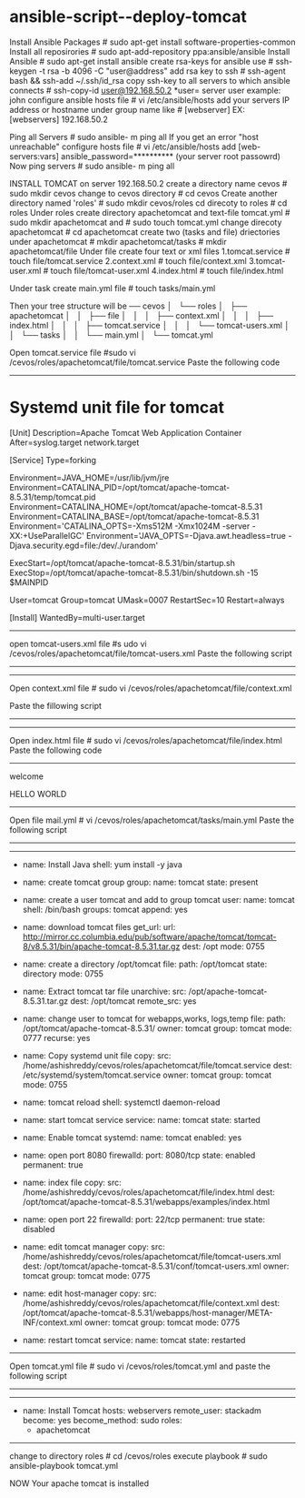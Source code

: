 # ansible-script--deploy-tomcat
Install Ansible Packages                                          # sudo apt-get install software-properties-common
Install all reposirories                                          # sudo apt-add-repository ppa:ansible/ansible
Install Ansible                                                   # sudo apt-get install ansible
create rsa-keys for ansible use                                   # ssh-keygen -t rsa -b 4096 -C "user@address"
add rsa key to ssh                                                # ssh-agent bash && ssh-add ~/.ssh/id_rsa
copy ssh-key to all servers to which ansible connects             # ssh-copy-id user@192.168.50.2     *user= server user example: john
configure ansible hosts file                                      # vi /etc/ansible/hosts
add your servers IP address or hostname under group name like     # [webserver]
                                                                     EX: [webservers]
                                                                          192.168.50.2
                                                                  
Ping all Servers                                                  # sudo ansible- m ping all
If you get an error "host unreachable"
configure hosts file                                              # vi /etc/ansible/hosts
                                                                      add  [web-servers:vars]
                                                                      ansible_password=**********  (your server root passowrd)
Now ping servers                                                   # sudo ansible- m ping all

INSTALL TOMCAT on server 192.168.50.2
create a directory name cevos                                       # sudo mkdir cevos
change to cevos directory                                           # cd cevos
Create another directory named  'roles'                             # sudo mkdir cevos/roles
cd direcoty to roles                                                # cd roles
Under roles create directory apachetomcat and text-file tomcat.yml  # sudo mkdir apachetomcat and # sudo touch tomcat.yml
change direcoty apachetomcat                                        # cd apachetomcat
create two (tasks and file) driectories under apachetomcat          # mkdir apachetomcat/tasks
                                                                    # mkdir apachetomcat/file
Under file create four text or xml files 1.tomcat.service           # touch file/tomcat.service
                                           2.context.xml            # touch file/context.xml
                                           3.tomcat-user.xml        # touch file/tomcat-user.xml
                                           4.index.html             # touch file/index.html
                                          
Under task create main.yml file                                      # touch tasks/main.yml

Then your tree structure will be
── cevos
│   └── roles
│       ├── apachetomcat
│       │   ├── file
│       │   │   ├── context.xml
│       │   │   ├── index.html
│       │   │   ├── tomcat.service
│       │   │   └── tomcat-users.xml
│       │   └── tasks
│       │       └── main.yml
│       └── tomcat.yml


Open tomcat.service file                                              #sudo vi /cevos/roles/apachetomcat/file/tomcat.service
Paste the following code
***********************************************************************************************************************
# Systemd unit file for tomcat
[Unit]
Description=Apache Tomcat Web Application Container
After=syslog.target network.target

[Service]
Type=forking

Environment=JAVA_HOME=/usr/lib/jvm/jre
Environment=CATALINA_PID=/opt/tomcat/apache-tomcat-8.5.31/temp/tomcat.pid
Environment=CATALINA_HOME=/opt/tomcat/apache-tomcat-8.5.31
Environment=CATALINA_BASE=/opt/tomcat/apache-tomcat-8.5.31
Environment='CATALINA_OPTS=-Xms512M -Xmx1024M -server -XX:+UseParallelGC'
Environment='JAVA_OPTS=-Djava.awt.headless=true -Djava.security.egd=file:/dev/./urandom'

ExecStart=/opt/tomcat/apache-tomcat-8.5.31/bin/startup.sh
ExecStop=/opt/tomcat/apache-tomcat-8.5.31/bin/shutdown.sh -15 $MAINPID

User=tomcat
Group=tomcat
UMask=0007
RestartSec=10
Restart=always

[Install]
WantedBy=multi-user.target
*****************************************************************************************************************************


open tomcat-users.xml file                                              #s udo vi /cevos/roles/apachetomcat/file/tomcat-users.xml
 Paste the following script

**************************************************************************************************************************


<tomcat-users>
    <user username="username" password="password" roles="manager-gui,admin-gui"/>
</tomcat-users>


************************************************************************************************************************************

Open context.xml file                                                   # sudo vi /cevos/roles/apachetomcat/file/context.xml

Paste the fillowing script

************************************************************************************************************************

<Context antiResourceLocking="false" privileged="true" >
  <!--<Valve className="org.apache.catalina.valves.RemoteAddrValve"
         allow="127\.\d+\.\d+\.\d+|::1|0:0:0:0:0:0:0:1" />-->
</Context>


**************************************************************************************************************************


Open index.html file                                                  # sudo vi /cevos/roles/apachetomcat/file/index.html
Paste the following code

****************************************************************************************************************

<html>
<head> welcome </head>
<p> HELLO WORLD </p>
</html>

********************************************************************************************************

Open file mail.yml                                                    # vi /cevos/roles/apachetomcat/tasks/main.yml
Paste the following script
*************************************************************************************************************************
 ---
- name: Install Java
  shell: yum install -y java

- name: create tomcat group
  group:
    name: tomcat
    state: present

- name: create a user tomcat and add to group tomcat
  user:
    name: tomcat
    shell: /bin/bash
    groups: tomcat
    append: yes

- name: download tomcat files
  get_url:
    url: http://mirror.cc.columbia.edu/pub/software/apache/tomcat/tomcat-8/v8.5.31/bin/apache-tomcat-8.5.31.tar.gz
    dest: /opt
    mode: 0755

- name: create a directory /opt/tomcat
  file:
    path: /opt/tomcat
    state: directory
    mode: 0755
   
- name: Extract tomcat tar file
  unarchive:
    src: /opt/apache-tomcat-8.5.31.tar.gz
    dest: /opt/tomcat
    remote_src: yes
   
- name: change user to tomcat for webapps,works, logs,temp
  file:
    path: /opt/tomcat/apache-tomcat-8.5.31/
    owner: tomcat
    group: tomcat
    mode: 0777
    recurse: yes

- name: Copy systemd unit file
  copy:
    src: /home/ashishreddy/cevos/roles/apachetomcat/file/tomcat.service
    dest: /etc/systemd/system/tomcat.service
    owner: tomcat
    group: tomcat
    mode: 0755

- name: tomcat reload
  shell: systemctl daemon-reload

- name: start tomcat service
  service:
    name: tomcat
    state: started

- name: Enable tomcat
  systemd:
    name: tomcat
    enabled: yes

- name: open port 8080
  firewalld:
   port: 8080/tcp
   state: enabled
   permanent: true
      
- name: index file
  copy:
    src: /home/ashishreddy/cevos/roles/apachetomcat/file/index.html
    dest: /opt/tomcat/apache-tomcat-8.5.31/webapps/examples/index.html

- name: open port 22
  firewalld:
    port: 22/tcp
    permanent: true
    state: disabled

- name: edit tomcat manager
  copy:
    src: /home/ashishreddy/cevos/roles/apachetomcat/file/tomcat-users.xml
    dest: /opt/tomcat/apache-tomcat-8.5.31/conf/tomcat-users.xml
    owner: tomcat
    group: tomcat
    mode: 0775

- name: edit host-manager
  copy:
    src: /home/ashishreddy/cevos/roles/apachetomcat/file/context.xml
    dest: /opt/tomcat/apache-tomcat-8.5.31/webapps/host-manager/META-INF/context.xml
    owner: tomcat
    group: tomcat
    mode: 0775

- name: restart tomcat
  service:
    name: tomcat
    state: restarted

*******************************************************************************************************************************


Open tomcat.yml file                                                    # sudo vi /cevos/roles/tomcat.yml
and paste the following script

*************************************************************************************************************************

---
- name: Install Tomcat
  hosts: webservers
  remote_user: stackadm
  become: yes
  become_method: sudo
  roles:
    - apachetomcat
    
***************************************************************************************************************************

change to directory  roles                                               # cd /cevos/roles
execute playbook                                                         # sudo ansible-playbook tomcat.yml

NOW Your apache tomcat is installed

                                              




     
